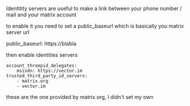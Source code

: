 Identitity servers are useful to make a link between your phone number / mail and your matrix account


to enable it you need to set a public_baseurl which is basically you matrix server url

public_baseurl: https://blabla


then enable identities servers
```
account_threepid_delegates:
    msisdn: https://vector.im
trusted_third_party_id_servers:
    - matrix.org
    - vector.im
```

these are the one provided by matrix.org, I didn't set my own
